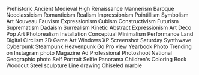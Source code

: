 Prehistoric
Ancient
Medieval
High Renaissance
Mannerism
Baroque
Neoclassicism
Romanticism
Realism
Impressionism
Pointillism
Symbolism
Art Nouveau
Fauvism
Expressionism
Cubism
Constructivism
Futurism
Suprematism
Dadaism
Surrealism
Kinetic
Abstract Expressionism
Art Deco
Pop Art
Photorealism
Installation
Conceptual
Minimalism
Performance
Land
Digital Circlism
2D Game Art
Windows XP
Screenshot Saturday
Synthwave
Cyberpunk
Steampunk
Heavenpunk
Go Pro view
Yearbook Photo
Trending on Instagram photo
Magazine Ad
Professional Photoshoot
National Geographic photo
Self Portrait
Selfie
Panorama
Children's Coloring Book
Woodcut
Steel sculpture
Line drawing
Chiseled marble
